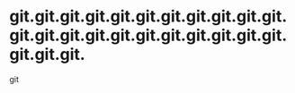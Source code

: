 # git.git.git.git.git.git.git.git.git.git.git.git.git.git.git.git.git.git.git.git.git.git.git.git.git.
git
